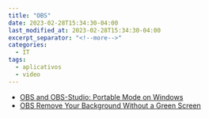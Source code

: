 ```yaml
---
title: "OBS"
date: 2023-02-28T15:34:30-04:00
last_modified_at: 2023-02-28T15:34:30-04:00
excerpt_separator: "<!--more-->"
categories:
  - IT
tags:
  - aplicativos
  - video
---
```


- [OBS and OBS-Studio: Portable Mode on Windows](https://obsproject.com/forum/resources/obs-and-obs-studio-portable-mode-on-windows.359/)
- [OBS Remove Your Background Without a Green Screen](https://www.youtube.com/watch?v=8798QbmWp08)
